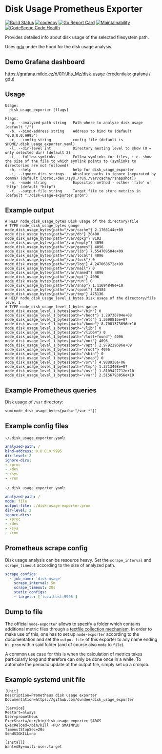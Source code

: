 # Disk Usage Prometheus Exporter

[![Build Status](https://travis-ci.com/dundee/disk_usage_exporter.svg?branch=master)](https://travis-ci.com/dundee/disk_usage_exporter)
[![codecov](https://codecov.io/gh/dundee/disk_usage_exporter/branch/master/graph/badge.svg)](https://codecov.io/gh/dundee/disk_usage_exporter)
[![Go Report Card](https://goreportcard.com/badge/github.com/dundee/disk_usage_exporter)](https://goreportcard.com/report/github.com/dundee/disk_usage_exporter)
[![Maintainability](https://api.codeclimate.com/v1/badges/74d685f0c638e6109ab3/maintainability)](https://codeclimate.com/github/dundee/disk_usage_exporter/maintainability)
[![CodeScene Code Health](https://codescene.io/projects/14689/status-badges/code-health)](https://codescene.io/projects/14689)

Provides detailed info about disk usage of the selected filesystem path.

Uses [gdu](https://github.com/dundee/gdu) under the hood for the disk usage analysis.

## Demo Grafana dashboard

https://grafana.milde.cz/d/0TfJhs_Mz/disk-usage (credentials: grafana / gdu)

## Usage

```
Usage:
  disk_usage_exporter [flags]

Flags:
  -p, --analyzed-path string   Path where to analyze disk usage (default "/")
  -b, --bind-address string    Address to bind to (default "0.0.0.0:9995")
  -c, --config string          config file (default is $HOME/.disk_usage_exporter.yaml)
  -l, --dir-level int          Directory nesting level to show (0 = only selected dir) (default 2)
  -L, --follow-symlinks        Follow symlinks for files, i.e. show the size of the file to which symlink points to (symlinks to directories are not followed)
  -h, --help                   help for disk_usage_exporter
  -i, --ignore-dirs strings    Absolute paths to ignore (separated by comma) (default [/proc,/dev,/sys,/run,/var/cache/rsnapshot])
  -m, --mode string            Exposition method - either 'file' or 'http' (default "http")
  -f, --output-file string     Target file to store metrics in (default "./disk-usage-exporter.prom")
```

## Example output

```
# HELP node_disk_usage_bytes Disk usage of the directory/file
# TYPE node_disk_usage_bytes gauge
node_disk_usage_bytes{path="/var/cache"} 2.1766144e+09
node_disk_usage_bytes{path="/var/db"} 20480
node_disk_usage_bytes{path="/var/dpkg"} 8192
node_disk_usage_bytes{path="/var/empty"} 4096
node_disk_usage_bytes{path="/var/games"} 4096
node_disk_usage_bytes{path="/var/lib"} 7.554709504e+09
node_disk_usage_bytes{path="/var/local"} 4096
node_disk_usage_bytes{path="/var/lock"} 0
node_disk_usage_bytes{path="/var/log"} 4.247068672e+09
node_disk_usage_bytes{path="/var/mail"} 0
node_disk_usage_bytes{path="/var/named"} 4096
node_disk_usage_bytes{path="/var/opt"} 4096
node_disk_usage_bytes{path="/var/run"} 0
node_disk_usage_bytes{path="/var/snap"} 1.11694848e+10
node_disk_usage_bytes{path="/var/spool"} 16384
node_disk_usage_bytes{path="/var/tmp"} 475136
# HELP node_disk_usage_level_1_bytes Disk usage of the directory/file level 1
# TYPE node_disk_usage_level_1_bytes gauge
node_disk_usage_level_1_bytes{path="/bin"} 0
node_disk_usage_level_1_bytes{path="/boot"} 1.29736704e+08
node_disk_usage_level_1_bytes{path="/etc"} 1.3090816e+07
node_disk_usage_level_1_bytes{path="/home"} 8.7081373696e+10
node_disk_usage_level_1_bytes{path="/lib"} 0
node_disk_usage_level_1_bytes{path="/lib64"} 0
node_disk_usage_level_1_bytes{path="/lost+found"} 4096
node_disk_usage_level_1_bytes{path="/mnt"} 4096
node_disk_usage_level_1_bytes{path="/opt"} 2.979229696e+09
node_disk_usage_level_1_bytes{path="/root"} 4096
node_disk_usage_level_1_bytes{path="/sbin"} 0
node_disk_usage_level_1_bytes{path="/snap"} 0
node_disk_usage_level_1_bytes{path="/srv"} 4.988928e+06
node_disk_usage_level_1_bytes{path="/tmp"} 1.3713408e+07
node_disk_usage_level_1_bytes{path="/usr"} 1.8109427712e+10
node_disk_usage_level_1_bytes{path="/var"} 2.5156793856e+10
```

## Example Prometheus queries

Disk usage of `/var` directory:

```
sum(node_disk_usage_bytes{path=~"/var.*"})
```

## Example config files

`~/.disk_usage_exporter.yaml`:
```yaml
analyzed-path: /
bind-address: 0.0.0.0:9995
dir-level: 2
ignore-dirs:
- /proc
- /dev
- /sys
- /run
```

`~/.disk_usage_exporter.yaml`:
```yaml
analyzed-path: /
mode: file
output-file: ./disk-usage-exporter.prom
dir-level: 2
ignore-dirs:
- /proc
- /dev
- /sys
- /run
```

## Prometheus scrape config

Disk usage analysis can be resource heavy.
Set the `scrape_interval` and `scrape_timeout` according to the size of analyzed path.

```yaml
scrape_configs:
  - job_name: 'disk-usage'
    scrape_interval: 5m
    scrape_timeout: 20s
    static_configs:
    - targets: ['localhost:9995']
```

## Dump to file

The official `node-exporter` allows to specify a folder which contains additional metric files through a [textfile collection mechanism](https://github.com/prometheus/node_exporter#textfile-collector).
In order to make use of this, one has to set up `node-exporter` according to the documentation and set the `output-file`
of this exporter to any name ending in `.prom` within said folder (and of course also `mode` to `file`).

A common use case for this is when the calculation of metrics takes particularly long and therefore can only be done
once in a while. To automate the periodic update of the output file, simply set up a cronjob.

## Example systemd unit file

```
[Unit]
Description=Prometheus disk usage exporter
Documentation=https://github.com/dundee/disk_usage_exporter

[Service]
Restart=always
User=prometheus
ExecStart=/usr/bin/disk_usage_exporter $ARGS
ExecReload=/bin/kill -HUP $MAINPID
TimeoutStopSec=20s
SendSIGKILL=no

[Install]
WantedBy=multi-user.target
```
